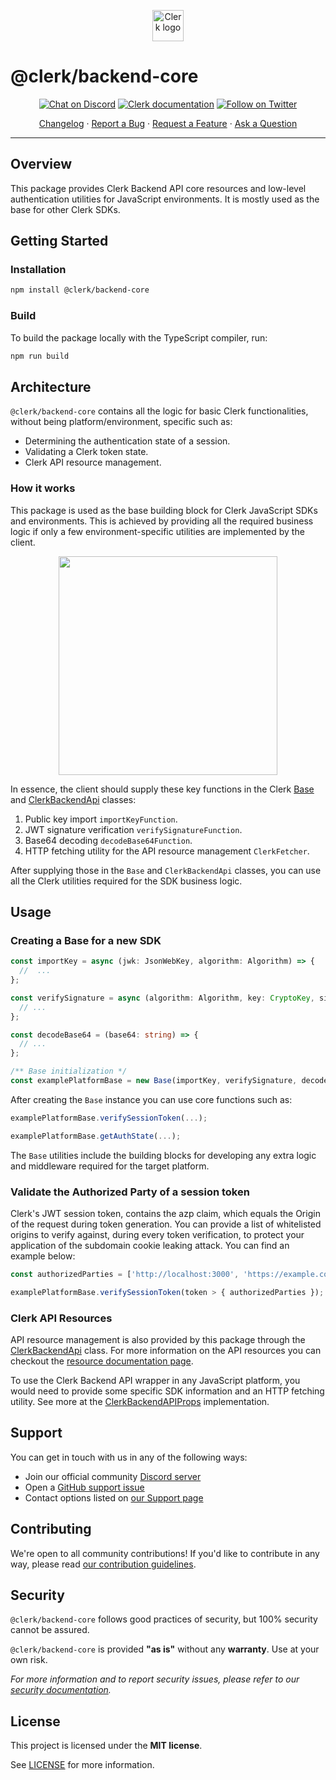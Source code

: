 <p align="center">
  <a href="https://clerk.dev?utm_source=github&utm_medium=clerk_backend_core" target="_blank" rel="noopener noreferrer">
    <img src="https://images.clerk.dev/static/clerk.svg" alt="Clerk logo" height="50">
  </a>
  <br />
</p>

# @clerk/backend-core

<div align="center">

[![Chat on Discord](https://img.shields.io/discord/856971667393609759.svg?logo=discord)](https://discord.com/invite/b5rXHjAg7A)
[![Clerk documentation](https://img.shields.io/badge/documentation-clerk-green.svg)](https://clerk.dev/docs?utm_source=github&utm_medium=clerk_backend_core)
[![Follow on Twitter](https://img.shields.io/twitter/follow/ClerkDev?style=social)](https://twitter.com/intent/follow?screen_name=ClerkDev)

[Changelog](https://github.com/clerkinc/javascript/blob/main/packages/backend-core/CHANGELOG.md)
·
[Report a Bug](https://github.com/clerkinc/javascript/issues/new?assignees=&labels=bug&template=bug_report.md&title=Bug%3A+)
·
[Request a Feature](https://github.com/clerkinc/javascript/issues/new?assignees=&labels=enhancement&template=feature_request.md&title=Feature%3A+)
·
[Ask a Question](https://github.com/clerkinc/javascript/issues/new?assignees=&labels=question&template=ask_a_question.md&title=Support%3A+)

</div>

---

## Overview

This package provides Clerk Backend API core resources and low-level authentication utilities for JavaScript environments. It is mostly used as the base for other Clerk SDKs.

## Getting Started

### Installation

```sh
npm install @clerk/backend-core
```

### Build

To build the package locally with the TypeScript compiler, run:

```sh
npm run build
```

## Architecture

`@clerk/backend-core` contains all the logic for basic Clerk functionalities, without being platform/environment, specific such as:

- Determining the authentication state of a session.
- Validating a Clerk token state.
- Clerk API resource management.

### How it works

This package is used as the base building block for Clerk JavaScript SDKs and environments. This is achieved by providing all the required business logic if only a few environment-specific utilities are implemented by the client.

<p align="center">
  <a href="https://clerk.dev/" target="_blank" align="center">
    <img src="https://images.clerk.dev/static/backend_api_architecture.png" height="350">
  </a>
  <br />
</p>

In essence, the client should supply these key functions in the Clerk [Base](./src/Base.ts#47) and [ClerkBackendApi](./src/api/ClerkBackendApi.ts) classes:

1. Public key import `importKeyFunction`.
2. JWT signature verification `verifySignatureFunction`.
3. Base64 decoding `decodeBase64Function`.
4. HTTP fetching utility for the API resource management `ClerkFetcher`.

After supplying those in the `Base` and `ClerkBackendApi` classes, you can use all the Clerk utilities required for the SDK business logic.

## Usage

### Creating a Base for a new SDK

```ts
const importKey = async (jwk: JsonWebKey, algorithm: Algorithm) => {
  //  ...
};

const verifySignature = async (algorithm: Algorithm, key: CryptoKey, signature: Uint8Array, data: Uint8Array) => {
  // ...
};

const decodeBase64 = (base64: string) => {
  // ...
};

/** Base initialization */
const examplePlatformBase = new Base(importKey, verifySignature, decodeBase64);
```

After creating the `Base` instance you can use core functions such as:

```ts
examplePlatformBase.verifySessionToken(...);

examplePlatformBase.getAuthState(...);
```

The `Base` utilities include the building blocks for developing any extra logic and middleware required for the target platform.

### Validate the Authorized Party of a session token

Clerk's JWT session token, contains the azp claim, which equals the Origin of the request during token generation. You can provide a list of whitelisted origins to verify against, during every token verification, to protect your application of the subdomain cookie leaking attack. You can find an example below:

```ts
const authorizedParties = ['http://localhost:3000', 'https://example.com'];

examplePlatformBase.verifySessionToken(token > { authorizedParties });
```

### Clerk API Resources

API resource management is also provided by this package through the [ClerkBackendApi](./src/api/ClerkBackendApi.ts) class. For more information on the API resources you can checkout the [resource documentation page](https://reference.clerk.dev/reference/backend-api-reference).

To use the Clerk Backend API wrapper in any JavaScript platform, you would need to provide some specific SDK information and an HTTP fetching utility. See more at the [ClerkBackendAPIProps](./src/api/ClerkBackendApi.ts#17) implementation.

## Support

You can get in touch with us in any of the following ways:

- Join our official community [Discord server](https://discord.com/invite/b5rXHjAg7A)
- Open a [GitHub support issue](https://github.com/clerkinc/javascript/issues/new?assignees=&labels=question&template=ask_a_question.md&title=Support%3A+)
- Contact options listed on [our Support page](https://clerk.dev/support?utm_source=github&utm_medium=clerk_backend_core)

## Contributing

We're open to all community contributions! If you'd like to contribute in any way, please read [our contribution guidelines](https://github.com/clerkinc/javascript/blob/main/packages/backend-core/docs/CONTRIBUTING.md).

## Security

`@clerk/backend-core` follows good practices of security, but 100% security cannot be assured.

`@clerk/backend-core` is provided **"as is"** without any **warranty**. Use at your own risk.

_For more information and to report security issues, please refer to our [security documentation](https://github.com/clerkinc/javascript/blob/main/packages/backend-core/docs/SECURITY.md)._

## License

This project is licensed under the **MIT license**.

See [LICENSE](https://github.com/clerkinc/javascript/blob/main/packages/backend-core/LICENSE) for more information.
